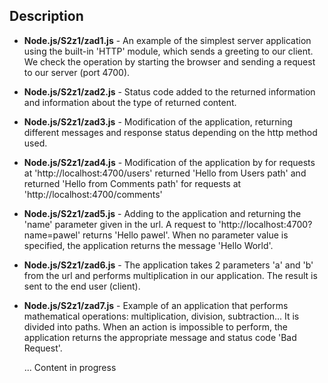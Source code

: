 ## Description

* **Node.js/S2z1/zad1.js** - An example of the simplest server application using the built-in 'HTTP' module, which sends a greeting to our client. 
    We check the operation by starting the browser and sending a request to our server (port 4700).
* **Node.js/S2z1/zad2.js** - Status code added to the returned information and information about the type of returned content.
* **Node.js/S2z1/zad3.js** - Modification of the application, returning different messages and response status depending on the http method used.
* **Node.js/S2z1/zad4.js** - Modification of the application by for requests at 'http://localhost:4700/users' returned 'Hello from Users path' and returned 'Hello from Comments path' for requests at 'http://localhost:4700/comments'
* **Node.js/S2z1/zad5.js** - Adding to the application and returning the 'name' parameter given in the url. A request to 'http://localhost:4700?name=pawel' returns 'Hello pawel'. When no parameter value is specified, the application returns the message 'Hello World'.
* **Node.js/S2z1/zad6.js** - The application takes 2 parameters 'a' and 'b' from the url and performs multiplication in our application. The result is sent to the end user (client). 
* **Node.js/S2z1/zad7.js** - Example of an application that performs mathematical operations: multiplication, division, subtraction... It is divided into paths. When an action is impossible to perform, the application returns the appropriate message and status code 'Bad Request'.


  ...
Content in progress
